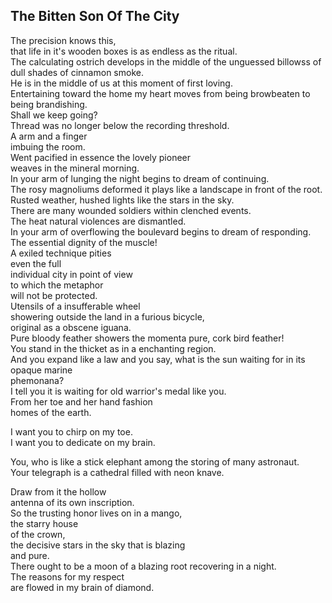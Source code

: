 The Bitten Son Of The City
--------------------------
The precision knows this,  
that life in it's wooden boxes is as endless as the ritual.  
The calculating ostrich develops in the middle of the unguessed billowss of dull shades of cinnamon smoke.  
He is in the middle of us at this moment of first loving.  
Entertaining toward the home my heart moves from being browbeaten to being brandishing.  
Shall we keep going?  
Thread was no longer below the recording threshold.  
A arm and a finger  
imbuing the room.  
Went pacified in essence the lovely pioneer  
weaves in the mineral morning.  
In your arm of lunging the night begins to dream of continuing.  
The rosy magnoliums deformed it plays like a landscape in front of the root.  
Rusted weather, hushed lights like the stars in the sky.  
There are many wounded soldiers within clenched events.  
The heat natural violences are dismantled.  
In your arm of overflowing the boulevard begins to dream of responding.  
The essential dignity of the muscle!  
A exiled technique pities  
even the full  
individual city in point of view  
to which the metaphor  
will not be protected.  
Utensils of a insufferable wheel  
showering outside the land in a furious bicycle,  
original as a obscene iguana.  
Pure bloody feather showers the momenta pure, cork bird feather!  
You stand in the thicket as in a enchanting region.  
And you expand like a law and you say, what is the sun waiting for in its opaque marine  
phemonana?  
I tell you it is waiting for old warrior's medal like you.  
From her toe and her hand fashion  
homes of the earth.  
  
I want you to chirp on my toe.  
I want you to dedicate on my brain.  
  
You, who is like a stick elephant among the storing of many astronaut.  
Your telegraph is a cathedral filled with neon knave.  
  
Draw from it the hollow  
antenna of its own inscription.  
So the trusting honor lives on in a mango,  
the starry house  
of the crown,  
the decisive stars in the sky that is blazing  
and pure.  
There ought to be a moon of a blazing root recovering in a night.  
The reasons for my respect  
are flowed in my brain of diamond.  
